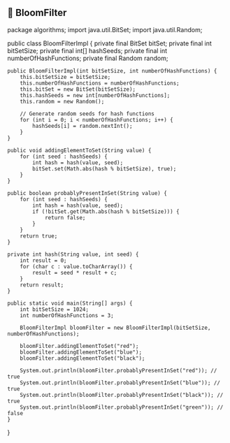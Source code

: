 ## 📌 BloomFilter

package algorithms;
import java.util.BitSet;
import java.util.Random;

public class BloomFilterImpl {
    private final BitSet bitSet;
    private final int bitSetSize;
    private final int[] hashSeeds;
    private final int numberOfHashFunctions;
    private final Random random;

    public BloomFilterImpl(int bitSetSize, int numberOfHashFunctions) {
        this.bitSetSize = bitSetSize;
        this.numberOfHashFunctions = numberOfHashFunctions;
        this.bitSet = new BitSet(bitSetSize);
        this.hashSeeds = new int[numberOfHashFunctions];
        this.random = new Random();

        // Generate random seeds for hash functions
        for (int i = 0; i < numberOfHashFunctions; i++) {
            hashSeeds[i] = random.nextInt();
        }
    }

    public void addingElementToSet(String value) {
        for (int seed : hashSeeds) {
            int hash = hash(value, seed);
            bitSet.set(Math.abs(hash % bitSetSize), true);
        }
    }

    public boolean probablyPresentInSet(String value) {
        for (int seed : hashSeeds) {
            int hash = hash(value, seed);
            if (!bitSet.get(Math.abs(hash % bitSetSize))) {
                return false;
            }
        }
        return true;
    }

    private int hash(String value, int seed) {
        int result = 0;
        for (char c : value.toCharArray()) {
            result = seed * result + c;
        }
        return result;
    }

    public static void main(String[] args) {
        int bitSetSize = 1024;
        int numberOfHashFunctions = 3;

        BloomFilterImpl bloomFilter = new BloomFilterImpl(bitSetSize, numberOfHashFunctions);

        bloomFilter.addingElementToSet("red");
        bloomFilter.addingElementToSet("blue");
        bloomFilter.addingElementToSet("black");

        System.out.println(bloomFilter.probablyPresentInSet("red")); // true
        System.out.println(bloomFilter.probablyPresentInSet("blue")); // true
        System.out.println(bloomFilter.probablyPresentInSet("black")); // true
        System.out.println(bloomFilter.probablyPresentInSet("green")); // false
    }
}
